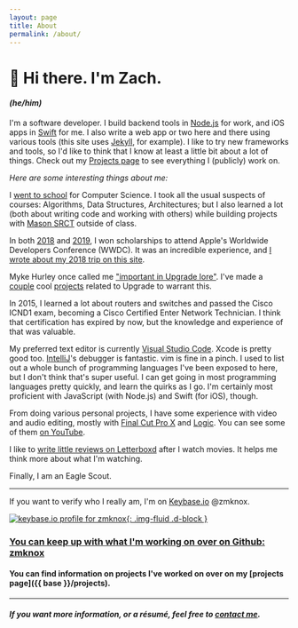 ```yaml
---
layout: page
title: About
permalink: /about/
---
```


# 👋 Hi there. I'm Zach.

<h4 class="about-pronouns"><em>(he/him)</em></h4>

I'm a software developer. I build backend tools in [Node.js](https://nodejs.org/en/) for work, and iOS apps in [Swift](https://swift.org/) for me. I also write a web app or two here and there using various tools (this site uses [Jekyll](https://jekyllrb.com/), for example). I like to try new frameworks and tools, so I'd like to think that I know at least a little bit about a lot of things. Check out my [Projects page](https://zachknox.com/projects) to see everything I (publicly) work on.

_Here are some interesting things about me:_

I [went to school](https://gmu.edu/) for Computer Science. I took all the usual suspects of courses: Algorithms, Data Structures, Architectures; but I also learned a lot (both about writing code and working with others) while building projects with [Mason SRCT](https://srct.gmu.edu) outside of class.

In both [2018](https://zachknox.com/2018/04/02/WWDC-scholarship-application.html) and [2019](https://zachknox.com/2019/03/25/WWDC19-scholarship-application.html), I won scholarships to attend Apple's Worldwide Developers Conference (WWDC). It was an incredible experience, and [I wrote about my 2018 trip on this site](https://zachknox.com/wwdc/2018/08/03/thoughts-on-wwdc18.html).

Myke Hurley once called me ["important in Upgrade lore"](https://overcast.fm/+Fcm-R0sbo/54:08). I've made a [couple](/bingo/drafts.html) cool [projects](https://upgradies.com/) related to Upgrade to warrant this.

In 2015, I learned a lot about routers and switches and passed the Cisco ICND1 exam, becoming a Cisco Certified Enter Network Technician. I think that certification has expired by now, but the knowledge and experience of that was valuable.

My preferred text editor is currently [Visual Studio Code](https://code.visualstudio.com/). Xcode is pretty good too. [IntelliJ](https://www.jetbrains.com/idea/)'s debugger is fantastic. vim is fine in a pinch. I used to list out a whole bunch of programming languages I've been exposed to here, but I don't think that's super useful. I can get going in most programming languages pretty quickly, and learn the quirks as I go. I'm certainly most proficient with JavaScript (with Node.js) and Swift (for iOS), though.

From doing various personal projects, I have some experience with video and audio editing, mostly with [Final Cut Pro X](https:/www.apple.com/final-cut-pro/) and [Logic](https://www.apple.com/logic-pro/). You can see some of them [on YouTube](http://youtube.com/c/ZachKnoxM/).

I like to [write little reviews on Letterboxd](https://letterboxd.com/zmknox/) after I watch movies. It helps me think more about what I'm watching.

Finally, I am an Eagle Scout.

---------------------------

If you want to verify who I really am, I'm on [Keybase.io](https://keybase.io/) @zmknox.

[![keybase.io profile for zmknox](https://keybase.onlineth.com/zmknox.png?theme=dark){: .img-fluid .d-block }](https://keybase.io/zmknox)

### [You can keep up with what I'm working on over on Github: <i class="fab fa-github"></i> zmknox](https://github.com/zmknox)

#### You can find information on projects I've worked on over on my [projects page]({{ base }}/projects).

---------------------------

##### If you want more information, or a résumé, feel free to [contact me](https://zachknox.com/contact/).

